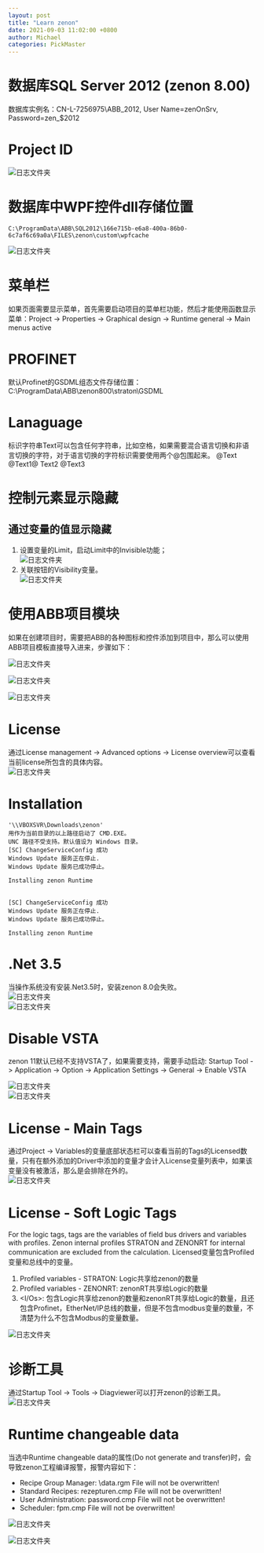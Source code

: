```yaml
---
layout: post
title: "Learn zenon"
date: 2021-09-03 11:02:00 +0800
author: Michael
categories: PickMaster
---
```


# 数据库SQL Server 2012 (zenon 8.00)
数据库实例名：CN-L-7256975\ABB_2012, User Name=zenOnSrv, Password=zen_$2012

# Project ID
![日志文件夹](/assets/pickmaster/ProjectID.png) 

# 数据库中WPF控件dll存储位置
	C:\ProgramData\ABB\SQL2012\166e715b-e6a8-400a-86b0-6c7af6c69a0a\FILES\zenon\custom\wpfcache
![日志文件夹](/assets/pickmaster/SQL2012wpfcache.png) 

# 菜单栏
如果页面需要显示菜单，首先需要启动项目的菜单栏功能，然后才能使用函数显示菜单：Project -> Properties -> Graphical design -> Runtime general -> Main menus active

# PROFINET
默认Profinet的GSDML组态文件存储位置：C:\ProgramData\ABB\zenon800\straton\GSDML

# Lanaguage
标识字符串Text可以包含任何字符串，比如空格，如果需要混合语言切换和非语言切换的字符，对于语言切换的字符标识需要使用两个@包围起来。
	@Text
	@Text1@ Text2 @Text3

# 控制元素显示隐藏
## 通过变量的值显示隐藏
1. 设置变量的Limit，启动Limit中的Invisible功能；  
![日志文件夹](/assets/pickmaster/VariableLimit.png)  
1. 关联按钮的Visibility变量。  
![日志文件夹](/assets/pickmaster/ButtonVisibilityByVariableLimit.png)  

# 使用ABB项目模块
如果在创建项目时，需要把ABB的各种图标和控件添加到项目中，那么可以使用ABB项目模板直接导入进来，步骤如下：

![日志文件夹](/assets/pickmaster/starteditorwizards-ABBProject.png)  

![日志文件夹](/assets/pickmaster/ABBProjectConfigurationWizard.png)  

![日志文件夹](/assets/pickmaster/ABB_UIs.png)

# License
通过License management -> Advanced options -> License overview可以查看当前license所包含的具体内容。  
![日志文件夹](/assets/pickmaster/zenonLicense.png)

# Installation
	'\\VBOXSVR\Downloads\zenon'
	用作为当前目录的以上路径启动了 CMD.EXE。
	UNC 路径不受支持。默认值设为 Windows 目录。
	[SC] ChangeServiceConfig 成功
	Windows Update 服务正在停止.
	Windows Update 服务已成功停止。
	
	Installing zenon Runtime


	[SC] ChangeServiceConfig 成功
	Windows Update 服务正在停止.
	Windows Update 服务已成功停止。
	
	Installing zenon Runtime

# .Net 3.5
当操作系统没有安装.Net3.5时，安装zenon 8.0会失败。  
![日志文件夹](/assets/zenon/InstallationFailed.png)  
![日志文件夹](/assets/zenon/DotNet3.5.png)  

# Disable VSTA
zenon 11默认已经不支持VSTA了，如果需要支持，需要手动启动: Startup Tool -> Application -> Option -> Application Settings -> General -> Enable VSTA

![日志文件夹](/assets/zenon/EnableVSTA.png)  
![日志文件夹](/assets/zenon/VSTACancelled.png)  

# License - Main Tags
通过Project -> Variables的变量底部状态栏可以查看当前的Tags的Licensed数量，只有在额外添加的Driver中添加的变量才会计入License变量列表中，如果该变量没有被激活，那么是会排除在外的。  
![日志文件夹](/assets/zenon/MainLicenseTags.png) 

# License - Soft Logic Tags
For the logic tags, tags are the variables of field bus drivers and variables with profiles. Zenon internal profiles STRATON and ZENONRT for internal communication are excluded from the calculation. Licensed变量包含Profiled变量和总线中的变量。  

1. Profiled variables - STRATON: Logic共享给zenon的数量
2. Profiled variables - ZENONRT: zenonRT共享给Logic的数量
3. <I/Os>: 包含Logic共享给zenon的数量和zenonRT共享给Logic的数量，且还包含Profinet，EtherNet/IP总线的数量，但是不包含modbus变量的数量，不清楚为什么不包含Modbus的变量数量。

![日志文件夹](/assets/zenon/ProfiledIOVariables.png)  

# 诊断工具
通过Startup Tool -> Tools -> Diagviewer可以打开zenon的诊断工具。  
![日志文件夹](/assets/zenon/DiagViewerTools.png)  

# Runtime changeable data
当选中Runtime changeable data的属性(Do not generate and transfer)时，会导致zenon工程编译报警，报警内容如下：

- Recipe Group Manager: \data.rgm File will not be overwritten!
- Standard Recipes: rezepturen.cmp File will not be overwritten!
- User Administration: password.cmp File will not be overwritten!
- Scheduler: fpm.cmp File will not be overwritten!

![日志文件夹](/assets/zenon/Runtimechangeabledata.png)  

![日志文件夹](/assets/zenon/data_rgm.png)  